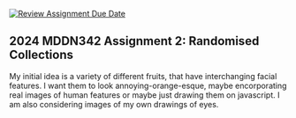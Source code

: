 [![Review Assignment Due Date](https://classroom.github.com/assets/deadline-readme-button-24ddc0f5d75046c5622901739e7c5dd533143b0c8e959d652212380cedb1ea36.svg)](https://classroom.github.com/a/uYb6fuja)
## 2024 MDDN342 Assignment 2: Randomised Collections

My initial idea is a variety of different fruits, that have interchanging facial features. I want them to look annoying-orange-esque, maybe encorporating real images of human features or maybe just drawing them on javascript. I am also considering images of my own drawings of eyes. 


